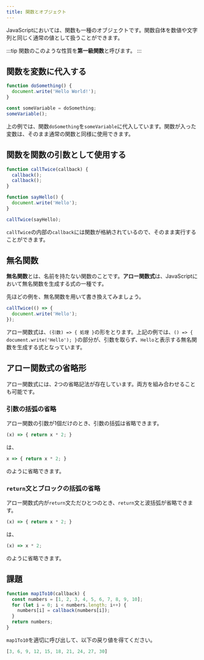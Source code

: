 ```yaml
---
title: 関数とオブジェクト
---
```


JavaScriptにおいては、関数も一種のオブジェクトです。関数自体を数値や文字列と同じく通常の値として扱うことができます。

:::tip
関数のこのような性質を**第一級関数**と呼びます。
:::

## 関数を変数に代入する

```js
function doSomething() {
  document.write('Hello World!');
}

const someVariable = doSomething;
someVariable();
```

上の例では、関数`doSomething`を`someVariable`に代入しています。関数が入った変数は、そのまま通常の関数と同様に使用できます。

## 関数を関数の引数として使用する

```js
function callTwice(callback) {
  callback();
  callback();
}

function sayHello() {
  document.write('Hello');
}

callTwice(sayHello);
```

`callTwice`の内部の`callback`には関数が格納されているので、そのまま実行することができます。

## 無名関数

**無名関数**とは、名前を持たない関数のことです。**アロー関数式**は、JavaScriptにおいて無名関数を生成する式の一種です。

先ほどの例を、無名関数を用いて書き換えてみましょう。

```js
callTwice(() => {
  document.write('Hello');
});
```

アロー関数式は、`(引数) => { 処理 }`の形をとります。上記の例では、`() => { document.write('Hello'); }`の部分が、引数を取らず、`Hello`と表示する無名関数を生成する式となっています。

## アロー関数式の省略形

アロー関数式には、2つの省略記法が存在しています。両方を組み合わせることも可能です。

### 引数の括弧の省略

アロー関数の引数が1個だけのとき、引数の括弧は省略できます。

```js
(x) => { return x * 2; }
```

は、

```js
x => { return x * 2; }
```

のように省略できます。

### `return`文とブロックの括弧の省略

アロー関数式内が`return`文ただひとつのとき、`return`文と波括弧が省略できます。

```js
(x) => { return x * 2; }
```

は、

```js
(x) => x * 2;
```

のように省略できます。

## 課題

```js
function map1To10(callback) {
  const numbers = [1, 2, 3, 4, 5, 6, 7, 8, 9, 10];
  for (let i = 0; i < numbers.length; i++) {
    numbers[i] = callback(numbers[i]);
  }
  return numbers;
}
```

`map1To10`を適切に呼び出して、以下の戻り値を得てください。

```js
[3, 6, 9, 12, 15, 18, 21, 24, 27, 30]
```
